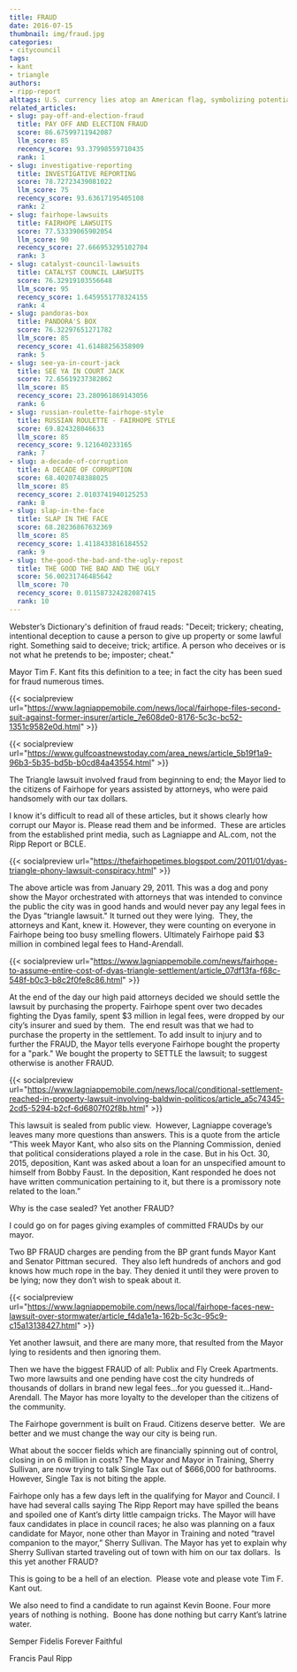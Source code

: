 ```yaml
---
title: FRAUD
date: 2016-07-15
thumbnail: img/fraud.jpg
categories:
- citycouncil
tags:
- kant
- triangle
authors:
- ripp-report
alttags: U.S. currency lies atop an American flag, symbolizing potential fraud and deceit related to legal disputes
related_articles:
- slug: pay-off-and-election-fraud
  title: PAY OFF AND ELECTION FRAUD
  score: 86.67599711942087
  llm_score: 85
  recency_score: 93.37998559710435
  rank: 1
- slug: investigative-reporting
  title: INVESTIGATIVE REPORTING
  score: 78.72723439081022
  llm_score: 75
  recency_score: 93.63617195405108
  rank: 2
- slug: fairhope-lawsuits
  title: FAIRHOPE LAWSUITS
  score: 77.53339065902054
  llm_score: 90
  recency_score: 27.666953295102704
  rank: 3
- slug: catalyst-council-lawsuits
  title: CATALYST COUNCIL LAWSUITS
  score: 76.32919103556648
  llm_score: 95
  recency_score: 1.6459551778324155
  rank: 4
- slug: pandoras-box
  title: PANDORA'S BOX
  score: 76.32297651271782
  llm_score: 85
  recency_score: 41.61488256358909
  rank: 5
- slug: see-ya-in-court-jack
  title: SEE YA IN COURT JACK
  score: 72.65619237382862
  llm_score: 85
  recency_score: 23.280961869143056
  rank: 6
- slug: russian-roulette-fairhope-style
  title: RUSSIAN ROULETTE - FAIRHOPE STYLE
  score: 69.824328046633
  llm_score: 85
  recency_score: 9.121640233165
  rank: 7
- slug: a-decade-of-corruption
  title: A DECADE OF CORRUPTION
  score: 68.4020748388025
  llm_score: 85
  recency_score: 2.0103741940125253
  rank: 8
- slug: slap-in-the-face
  title: SLAP IN THE FACE
  score: 68.28236867632369
  llm_score: 85
  recency_score: 1.4118433816184552
  rank: 9
- slug: the-good-the-bad-and-the-ugly-repost
  title: THE GOOD THE BAD AND THE UGLY
  score: 56.00231746485642
  llm_score: 70
  recency_score: 0.011587324282087415
  rank: 10
---
```

Webster’s Dictionary's definition of fraud reads: "Deceit; trickery; cheating, intentional deception to cause a person to give up property or some lawful right. Something said to deceive; trick; artifice. A person who deceives or is not what he pretends to be; imposter; cheat."

Mayor Tim F. Kant fits this definition to a tee; in fact the city has been sued for fraud numerous times.

{{< socialpreview url="https://www.lagniappemobile.com/news/local/fairhope-files-second-suit-against-former-insurer/article_7e608de0-8176-5c3c-bc52-1351c9582e0d.html" >}}

{{< socialpreview url="https://www.gulfcoastnewstoday.com/area_news/article_5b19f1a9-96b3-5b35-bd5b-b0cd84a43554.html" >}}

The Triangle lawsuit involved fraud from beginning to end; the Mayor lied to the citizens of Fairhope for years assisted by attorneys, who were paid handsomely with our tax dollars.

I know it's difficult to read all of these articles, but it shows clearly how corrupt our Mayor is. Please read them and be informed.  These are articles from the established print media, such as Lagniappe and AL.com, not the Ripp Report or BCLE.

{{< socialpreview url="https://thefairhopetimes.blogspot.com/2011/01/dyas-triangle-phony-lawsuit-conspiracy.html" >}}

The above article was from January 29, 2011. This was a dog and pony show the Mayor orchestrated with attorneys that was intended to convince the public the city was in good hands and would never pay any legal fees in the Dyas ”triangle lawsuit." It turned out they were lying.  They, the attorneys and Kant, knew it. However, they were counting on everyone in Fairhope being too busy smelling flowers. Ultimately Fairhope paid $3 million in combined legal fees to Hand-Arendall.

{{< socialpreview url="https://www.lagniappemobile.com/news/fairhope-to-assume-entire-cost-of-dyas-triangle-settlement/article_07df13fa-f68c-548f-b0c3-b8c2f0fe8c86.html" >}}

At the end of the day our high paid attorneys decided we should settle the lawsuit by purchasing the property. Fairhope spent over two decades fighting the Dyas family, spent $3 million in legal fees, were dropped by our city’s insurer and sued by them.  The end result was that we had to purchase the property in the settlement. To add insult to injury and to further the FRAUD, the Mayor tells everyone Fairhope bought the property for a "park." We bought the property to SETTLE the lawsuit; to suggest otherwise is another FRAUD.

{{< socialpreview url="https://www.lagniappemobile.com/news/local/conditional-settlement-reached-in-property-lawsuit-involving-baldwin-politicos/article_a5c74345-2cd5-5294-b2cf-6d6807f02f8b.html" >}}

This lawsuit is sealed from public view.  However, Lagniappe coverage’s leaves many more questions than answers. This is a quote from the article “This week Mayor Kant, who also sits on the Planning Commission, denied that political considerations played a role in the case. But in his Oct. 30, 2015, deposition, Kant was asked about a loan for an unspecified amount to himself from Bobby Faust. In the deposition, Kant responded he does not have written communication pertaining to it, but there is a promissory note related to the loan.”

Why is the case sealed? Yet another FRAUD?

I could go on for pages giving examples of committed FRAUDs by our mayor.

Two BP FRAUD charges are pending from the BP grant funds Mayor Kant and Senator Pittman secured.  They also left hundreds of anchors and god knows how much rope in the bay. They denied it until they were proven to be lying; now they don’t wish to speak about it.

{{< socialpreview url="https://www.lagniappemobile.com/news/local/fairhope-faces-new-lawsuit-over-stormwater/article_f4da1e1a-162b-5c3c-95c9-c15a13138427.html" >}}

Yet another lawsuit, and there are many more, that resulted from the Mayor lying to residents and then ignoring them.

Then we have the biggest FRAUD of all: Publix and Fly Creek Apartments. Two more lawsuits and one pending have cost the city hundreds of thousands of dollars in brand new legal fees...for you guessed it...Hand-Arendall. The Mayor has more loyalty to the developer than the citizens of the community.

The Fairhope government is built on Fraud. Citizens deserve better.  We are better and we must change the way our city is being run.

What about the soccer fields which are financially spinning out of control, closing in on 6 million in costs? The Mayor and Mayor in Training, Sherry Sullivan, are now trying to talk Single Tax out of $666,000 for bathrooms. However, Single Tax is not biting the apple.

Fairhope only has a few days left in the qualifying for Mayor and Council. I have had several calls saying The Ripp Report may have spilled the beans and spoiled one of Kant’s dirty little campaign tricks. The Mayor will have faux candidates in place in council races; he also was planning on a faux candidate for Mayor, none other than Mayor in Training and noted “travel companion to the mayor,” Sherry Sullivan. The Mayor has yet to explain why Sherry Sullivan started traveling out of town with him on our tax dollars.  Is this yet another FRAUD?

This is going to be a hell of an election.  Please vote and please vote Tim F. Kant out.

We also need to find a candidate to run against Kevin Boone. Four more years of nothing is nothing.  Boone has done nothing but carry Kant’s latrine water.

Semper Fidelis Forever Faithful

Francis Paul Ripp
